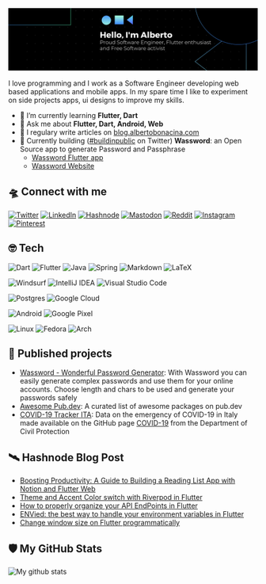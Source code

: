 <img alt="https://github.com/polilluminato" src="cover.png" />

I love programming and I work as a Software Engineer developing web based applications and mobile apps. In my spare time I like to experiment on side projects apps, ui designs to improve my skills.

* 🌱 I’m currently learning **Flutter, Dart**
* 💬 Ask me about **Flutter, Dart, Android, Web**
* 📝 I regulary write articles on [blog.albertobonacina.com](https://blog.albertobonacina.com)
* 🚀 Currently building ([#buildinpublic](https://twitter.com/buildinpublic) on Twitter) **Wassword**: an Open Source app to generate Password and Passphrase
  * [Wassword Flutter app](https://github.com/polilluminato/wassword-flutter)
  * [Wassword Website](https://github.com/polilluminato/wassword-website)

## 🛸 Connect with me

[![Twitter](https://img.shields.io/badge/Twitter-%231DA1F2.svg?style=for-the-badge&logo=Twitter&logoColor=white)](https://twitter.com/polilluminato)
[![LinkedIn](https://img.shields.io/badge/linkedin-%230077B5.svg?style=for-the-badge&logo=linkedin&logoColor=white)](https://linkedin.com/in/bonacinaalberto)
[![Hashnode](https://img.shields.io/badge/Hashnode-2962FF?style=for-the-badge&logo=hashnode&logoColor=white)](https://blog.albertobonacina.com/)
<a rel="me" href="https://fluttercommunity.social/@polilluminato">[![Mastodon](https://img.shields.io/badge/-MASTODON-%232B90D9?style=for-the-badge&logo=mastodon&logoColor=white)](https://fluttercommunity.social/@polilluminato)</a>
[![Reddit](https://img.shields.io/badge/Reddit-FF4500?style=for-the-badge&logo=reddit&logoColor=white)](https://www.reddit.com/user/polilluminato)
[![Instagram](https://img.shields.io/badge/Instagram-%23E4405F.svg?style=for-the-badge&logo=Instagram&logoColor=white)](https://instagram.com/polilluminato)
[![Pinterest](https://img.shields.io/badge/Pinterest-%23E60023.svg?style=for-the-badge&logo=Pinterest&logoColor=white)](https://www.pinterest.it/polilluminato/)

## 🤓 Tech

![Dart](https://img.shields.io/badge/dart-%230175C2.svg?style=for-the-badge&logo=dart&logoColor=white)
![Flutter](https://img.shields.io/badge/Flutter-%2302569B.svg?style=for-the-badge&logo=Flutter&logoColor=white)
![Java](https://img.shields.io/badge/java-%23ED8B00.svg?style=for-the-badge&logo=java&logoColor=white)
![Spring](https://img.shields.io/badge/spring-%236DB33F.svg?style=for-the-badge&logo=spring&logoColor=white)
![Markdown](https://img.shields.io/badge/markdown-%23000000.svg?style=for-the-badge&logo=markdown&logoColor=white)
![LaTeX](https://img.shields.io/badge/latex-%23008080.svg?style=for-the-badge&logo=latex&logoColor=white)

![Windsurf](https://img.shields.io/badge/Windsurf-ffffff.svg?style=for-the-badge&logo=visual-studio-code&logoColor=black)
![IntelliJ IDEA](https://img.shields.io/badge/IntelliJIDEA-000000.svg?style=for-the-badge&logo=intellij-idea&logoColor=white)
![Visual Studio Code](https://img.shields.io/badge/Visual%20Studio%20Code-0078d7.svg?style=for-the-badge&logo=visual-studio-code&logoColor=white)

![Postgres](https://img.shields.io/badge/postgres-%23316192.svg?style=for-the-badge&logo=postgresql&logoColor=white)
![Google Cloud](https://img.shields.io/badge/GoogleCloud-%234285F4.svg?style=for-the-badge&logo=google-cloud&logoColor=white)

![Android](https://img.shields.io/badge/Android-3DDC84?style=for-the-badge&logo=android&logoColor=white)
![Google Pixel](https://img.shields.io/badge/Google-Pixel-%23F5010C.svg?style=for-the-badge&logo=oneplus&logoColor=white)

![Linux](https://img.shields.io/badge/Linux-FCC624?style=for-the-badge&logo=linux&logoColor=black)
![Fedora](https://img.shields.io/badge/Fedora-294172?style=for-the-badge&logo=fedora&logoColor=white)
![Arch](https://img.shields.io/badge/Arch%20Linux-1793D1?logo=arch-linux&logoColor=fff&style=for-the-badge)

## 🚀 Published projects

- [Wassword - Wonderful Password Generator](https://play.google.com/store/apps/details?id=com.albertobonacina.wassword): With Wassword you can easily generate complex passwords and use them for your online accounts. Choose length and chars to be used and generate your passwords safely
- [Awesome Pub.dev](https://github.com/polilluminato/awesome-pubdev): A curated list of awesome packages on pub.dev
- [COVID-19 Tracker ITA](https://polilluminato.github.io/covid19trackerita/): Data on the emergency of COVID-19 in Italy made available on the GitHub page [COVID-19](https://github.com/pcm-dpc/COVID-19) from the Department of Civil Protection


## 🛰️ Hashnode Blog Post
<!-- HASHNODE:START -->
- [Boosting Productivity: A Guide to Building a Reading List App with Notion and Flutter Web](https://blog.albertobonacina.com/boosting-productivity-a-guide-to-building-a-reading-list-app-with-notion-and-flutter-web)
- [Theme and Accent Color switch with Riverpod in Flutter](https://blog.albertobonacina.com/theme-and-accent-color-switch-with-riverpod-in-flutter)
- [How to properly organize your API EndPoints in Flutter](https://blog.albertobonacina.com/how-to-properly-organize-your-api-endpoints-in-flutter)
- [ENVied: the best way to handle your environment variables in Flutter](https://blog.albertobonacina.com/envied-the-best-way-to-handle-your-environment-variables-in-flutter)
- [Change window size on Flutter programmatically](https://blog.albertobonacina.com/change-window-size-on-flutter-programmatically)
<!-- HASHNODE:END -->

## 🛡️ My GitHub Stats

![My github stats](https://github-readme-stats.vercel.app/api?username=polilluminato&show_icons=true)
